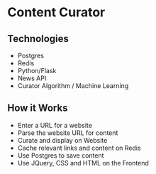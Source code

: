 # Content Curator

## Technologies

- Postgres 
- Redis
- Python/Flask
- News API
- Curator Algorithm / Machine Learning 

## How it Works

- Enter a URL for a website
- Parse the website URL for content
- Curate and display on Website
- Cache relevant links and content on Redis
- Use Postgres to save content
- Use JQuery, CSS and HTML on the Frontend
